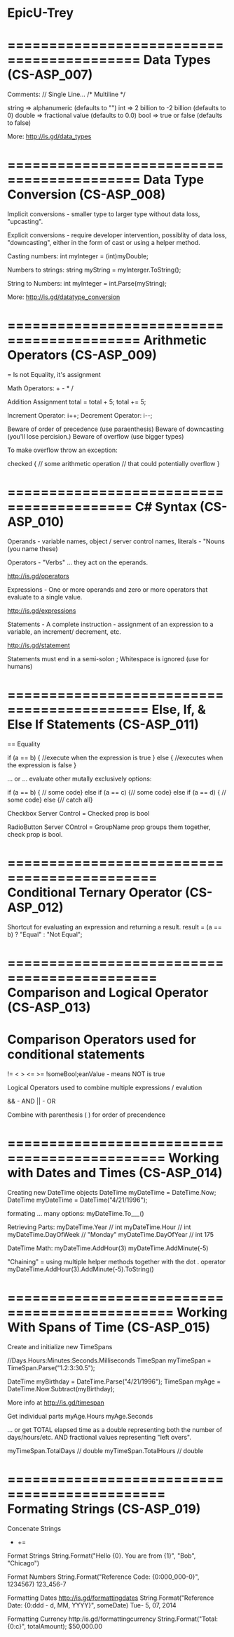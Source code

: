 # EpicU-Trey

==========================================
Data Types (CS-ASP_007)
==========================================

Comments: // Single Line... 
          /* Multiline */

string => alphanumeric (defaults to "")
int => 2 billion to -2 billion (defaults to 0)
double => fractional value (defaults to 0.0)
bool => true or false (defaults to false)

More: http://is.gd/data_types


==========================================
Data Type Conversion (CS-ASP_008)
==========================================

Implicit conversions - smaller type to larger type 
without data loss, "upcasting".

Explicit conversions - require developer intervention,
possiblity of data loss, "downcasting", either in
the form of cast or using a helper method.

Casting numbers:
int myInteger = (int)myDouble;

Numbers to strings:
string myString = myInterger.ToString();

String to Numbers:
int myInteger = int.Parse(myString);

More: http://is.gd/datatype_conversion

==========================================
Arithmetic Operators (CS-ASP_009)
==========================================

= Is not Equality, it's assignment

Math Operators: + - * /

Addition Assignment
total = total + 5;
total += 5;

Increment Operator: i++;
Decrement Operator: i--;

Beware of order of precedence (use paraenthesis)
Beware of downcasting (you'll lose percision.)
Beware of overflow (use bigger types)

To make overflow throw an exception:

checked 
{
// some arithmetic operation
// that could potentially overflow
}

=========================================
C# Syntax (CS-ASP_010)
=========================================

Operands - variable names, object / server control names, literals - "Nouns
 (you name these)

Operators - "Verbs" ... they act on the eperands.

http://is.gd/operators

Expressions - One or more operands 
and zero or more operators that evaluate to a single value.

http://is.gd/expressions

Statements - A complete instruction - assignment of an expression to a variable, 
an increment/ decrement, etc.

http://is.gd/statement

Statements must end in a semi-solon ;
Whitespace is ignored (use for humans)

===========================================
Else, If, & Else If Statements (CS-ASP_011)
===========================================


== Equality

if (a == b)
{
//execute when the expression is true
}
else
{
//executes when the expression is false
}

... or ... evaluate other mutally exclusively options:

if (a == b) { // some code}
else if (a == c) {// some code}
else if (a == d) { // some code}
else {// catch all}

Checkbox Server Control = Checked prop is bool

RadioButton Server COntrol = GroupName prop groups
them together, check prop is bool.

============================================
Conditional Ternary Operator (CS-ASP_012)
============================================

Shortcut for evaluating an expression and
returning a result.
result = (a == b) ? "Equal" : "Not Equal";


============================================
Comparison and Logical Operator (CS-ASP_013)
============================================


Comparison Operators used for conditional statements
==
!=
< >
<= >=
!someBool;eanValue - means NOT is true

Logical Operators
used to combine multiple expressions / evalution

&& - AND
|| - OR

Combine with parenthesis ( ) for order of precendence


=============================================
Working with Dates and Times (CS-ASP_014)
=============================================


Creating new DateTime objects
DateTime myDateTime = DateTime.Now;
DateTime myDateTime = DateTime("4/21/1996");

formating ... many options:
myDateTime.To___()

Retrieving Parts:
myDateTime.Year // int
myDateTime.Hour // int
myDateTime.DayOfWeek // "Monday"
myDateTime.DayOfYear // int 175

DateTime Math:
myDateTime.AddHour(3)
myDateTime.AddMinute(-5)

"Chaining" = using multiple helper methods
together with the dot . operator
myDateTime.AddHour(3).AddMinute(-5).ToString()


==============================================
Working With Spans of Time (CS-ASP_015)
==============================================

Create and initialize new TimeSpans

//Days.Hours:Minutes:Seconds.Milliseconds
TimeSpan myTimeSpan = TimeSpan.Parse("1.2:3:30.5");

DateTime myBirthday = DateTime.Parse("4/21/1996");
TimeSpan myAge = DateTime.Now.Subtract(myBirthday);

More info at http://is.gd/timespan

Get individual parts
myAge.Hours
myAge.Seconds

... or get TOTAL elapsed time as a double
representing both the number of days/hours/etc.
AND fractional values representing "left overs".

myTimeSpan.TotalDays // double
myTimeSpan.TotalHours // double


=============================================
Formating Strings (CS-ASP_019)
=============================================

Concenate Strings
+ +=

Format Strings
String.Format("Hello {0}. You are from {1}", "Bob", "Chicago")

Format Numbers
String.Format("Reference Code: {0:000_000-0}", 1234567)
123_456-7

Formatting Dates
http://is.gd/formattingdates
String.Format("Reference Date: {0:ddd - d, MM, YYYY}", someDate)
Tue- 5, 07, 2014

Formatting Currency
http:/is.gd/formattingcurrency
String.Format("Total: {0:c}", totalAmount);
$50,000.00
